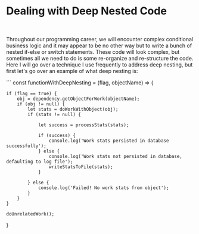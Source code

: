 <h1>Dealing with Deep Nested Code</h1>
<br/>
<p>
	Throughout our programming career, we will encounter
	complex conditional business logic and it may appear to be 
	no other way but to write a bunch of nested if-else 
	or switch statements. These code will look complex, but
	sometimes all we need to do is some re-organize and
	re-structure the code. Here I will go over a technique I use 
	frequently to address deep nesting, but first let's go 
	over an example of what deep nesting is:
</p>
```
const functionWithDeepNesting = (flag, objectName) => {

	if (flag == true) {
		obj = dependency.getObjectForWork(objectName);
		if (obj != null) {
			let stats = doWorkWithObject(obj);
			if (stats != null) {

				let success = processStats(stats);

				if (success) {
					console.log('Work stats persisted in database successfully');
				} else {
					console.log('Work stats not persisted in database, defaulting to log file');
					writeStatsToFile(stats);
				}

			} else {
				console.log('Failed! No work stats from object');
			}
		}
	}

	doUnrelatedWork();
}
```
